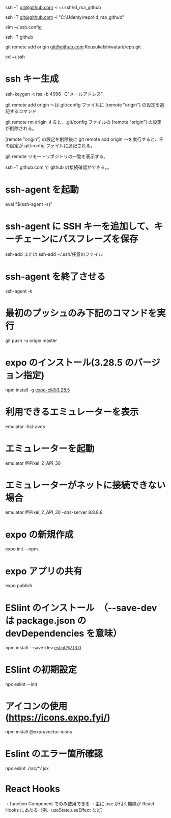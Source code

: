 ssh -T git@github.com -i ~/.ssh/id_rsa_github

ssh -T git@github.com -i "C:\Udemy\repo\id_rsa_github"

vim ~/.ssh.config

ssh -T github

git remote add origin git@github.com:KousukeIshiwatari/repo.git

cd ~/.ssh

# ssh キー生成

ssh-keygen -t rsa -b 4096 -C"メールアドレス"

git remote add origin 〜は.git/config ファイルに [remote "origin"] の設定を追記するコマンド

git remote rm origin すると、.git/config ファイルの [remote "origin”] の設定が削除される。

[remote "origin"] の設定を削除後に git remote add origin 〜を実行すると、その設定が.git/config ファイルに追記される。

git remote リモートリポジトリの一覧を表示する。

ssh -T github.com で github の接続確認ができる。。

# ssh-agent を起動

eval "$(ssh-agent -s)"

# ssh-agent に SSH キーを追加して、キーチェーンにパスフレーズを保存

ssh-add または ssh-add ~/.ssh/任意のファイル

# ssh-agent を終了させる

ssh-agent -k

# 最初のプッシュのみ下記のコマンドを実行

git push -u origin master

# expo のインストール(3.28.5 のバージョン指定)

npm install -g expo-cli@3.28.5

# 利用できるエミュレーターを表示

emulator -list-avds

# エミュレーターを起動

emulator @Pixel_2_API_30

# エミュレーターがネットに接続できない場合

emulator @Pixel_2_API_30 -dns-server 8.8.8.8

# expo の新規作成

expo init --npm

# expo アプリの共有

expo publish

# ESlint のインストール　（--save-dev は package.json の devDependencies を意味）

npm install --save-dev eslint@7.13.0

# ESlint の初期設定

npx eslint --init

# アイコンの使用(https://icons.expo.fyi/)

npm install @expo/vector-icons

# Eslint のエラー箇所確認

npx eslint ./src/\*_/_.jsx

# React Hooks

・function Component でのみ使用できる
・主に use が付く機能が React Hooks にあたる（例、useState,useEffect など）
